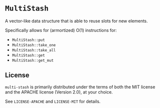 # `MultiStash`

A vector-like data structure that is able to reuse slots for new elements.

Specifically allows for (armortized) O(1) instructions for:

- `MultiStash::put`
- `MultiStash::take_one`
- `MultiStash::take_all`
- `MultiStash::get`
- `MultiStash::get_mut`

## License

`multi-stash` is primarily distributed under the terms of both the MIT
license and the APACHE license (Version 2.0), at your choice.

See `LICENSE-APACHE` and `LICENSE-MIT` for details.
